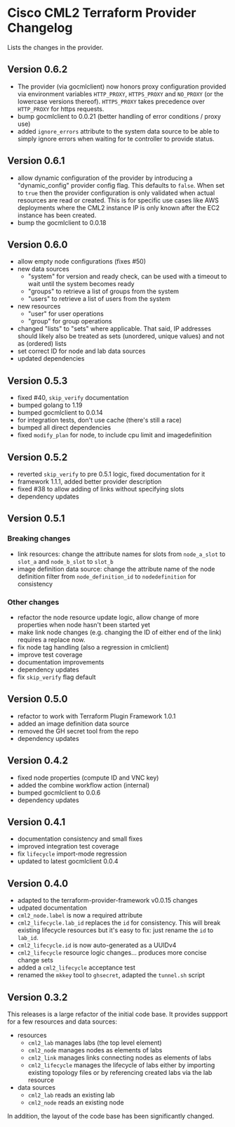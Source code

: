 # Cisco CML2 Terraform Provider Changelog

Lists the changes in the provider.

## Version 0.6.2

- The provider (via gocmlclient) now honors proxy configuration provided via environment variables `HTTP_PROXY`, `HTTPS_PROXY` and `NO_PROXY` (or the lowercase versions thereof). `HTTPS_PROXY` takes precedence over `HTTP_PROXY` for https requests.
- bump gocmlclient to 0.0.21 (better handling of error conditions / proxy use)
- added `ignore_errors` attribute to the system data source to be able to simply ignore errors when waiting for te controller to provide status.

## Version 0.6.1

- allow dynamic configuration of the provider by introducing a "dynamic_config" provider config flag. This defaults to `false`. When set to `true` then the provider configuration is only validated when actual resources are read or created. This is for specific use cases like AWS deployments where the CML2 instance IP is only known after the EC2 instance has been created.
- bump the gocmlclient to 0.0.18

## Version 0.6.0

- allow empty node configurations (fixes #50)
- new data sources
  - "system" for version and ready check, can be used with a timeout to wait until the system becomes ready
  - "groups" to retrieve a list of groups from the system
  - "users" to retrieve a list of users from the system
- new resources
  - "user" for user operations
  - "group" for group operations
- changed "lists" to "sets" where applicable. That said, IP addresses should likely also be treated as sets (unordered, unique values) and not as (ordered) lists
- set correct ID for node and lab data sources
- updated dependencies

## Version 0.5.3

- fixed #40, `skip_verify` documentation
- bumped golang to 1.19
- bumped gocmlclient to 0.0.14
- for integration tests, don't use cache (there's still a race)
- bumped all direct dependencies
- fixed `modify_plan` for node, to include cpu limit and imagedefinition

## Version 0.5.2

- reverted `skip_verify` to pre 0.5.1 logic, fixed documentation for it
- framework 1.1.1, added better provider description
- fixed #38 to allow adding of links without specifying slots
- dependency updates

## Version 0.5.1

### Breaking changes

- link resources: change the attribute names for slots from `node_a_slot` to `slot_a`
  and `node_b_slot` to `slot_b`
- image definition data source: change the attribute name of the node
  definition filter from `node_definition_id` to `nodedefinition` for consistency

### Other changes

- refactor the node resource update logic, allow change of more properties when
  node hasn't been started yet
- make link node changes (e.g. changing the ID of either end of the link) requires
  a replace now.
- fix node tag handling (also a regression in cmlclient)
- improve test coverage
- documentation improvements
- dependency updates
- fix `skip_verify` flag default

## Version 0.5.0

- refactor to work with Terraform Plugin Framework 1.0.1
- added an image definition data source
- removed the GH secret tool from the repo
- dependency updates

## Version 0.4.2

- fixed node properties (compute ID and VNC key)
- added the combine workflow action (internal)
- bumped gocmlclient to 0.0.6
- dependency updates

## Version 0.4.1

- documentation consistency and small fixes
- improved integration test coverage
- fix `lifecycle` import-mode regression
- updated to latest gocmlclient 0.0.4

## Version 0.4.0

- adapted to the terraform-provider-framework v0.0.15 changes
- udpated documentation
- `cml2_node.label` is now a required attribute
- `cml2_lifecycle.lab_id` replaces the `id` for consistency.  This will break
  existing lifecycle resources but it's easy to fix: just rename the `id` to
  `lab_id`.
- `cml2_lifecycle.id` is now auto-generated as a UUIDv4
- `cml2_lifecycle` resource logic changes... produces more concise change sets
- added a `cml2_lifecycle` acceptance test
- renamed the `mkkey` tool to `ghsecret`, adapted the `tunnel.sh` script

## Version 0.3.2

This releases is a large refactor of the initial code base.  It provides suppport
for a few resources and data sources:

- resources
  - `cml2_lab` manages labs (the top level element)
  - `cml2_node` manages nodes as elements of labs
  - `cml2_link` manages links connecting nodes as elements of labs
  - `cml2_lifecycle` manages the lifecycle of labs either by importing existing topology files or by referencing created labs via the lab resource
- data sources
  - `cml2_lab` reads an existing lab
  - `cml2_node` reads an existing node

In addition, the layout of the code base has been significantly changed.
